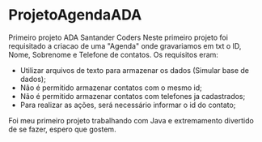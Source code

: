 # ProjetoAgendaADA
Primeiro projeto ADA Santander Coders
Neste primeiro projeto foi requisitado a criacao de uma "Agenda" onde gravariamos em txt o ID, Nome, Sobrenome e Telefone de contatos.
Os requisitos eram:
- Utilizar arquivos de texto para armazenar os dados (Simular base de dados);
- Não é permitido armazenar contatos com o mesmo id;
- Não é permitido armazenar contatos com telefones ja cadastrados;
- Para realizar as ações, será necessário informar o id do contato;



Foi meu primeiro projeto trabalhando com Java e extremamento divertido de se fazer, espero que gostem.

